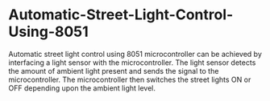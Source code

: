 # Automatic-Street-Light-Control-Using-8051
Automatic street light control using 8051 microcontroller can be achieved by interfacing a light sensor with the microcontroller. The light sensor detects the amount of ambient light present and sends the signal to the microcontroller. The microcontroller then switches the street lights ON or OFF depending upon the ambient light level.

